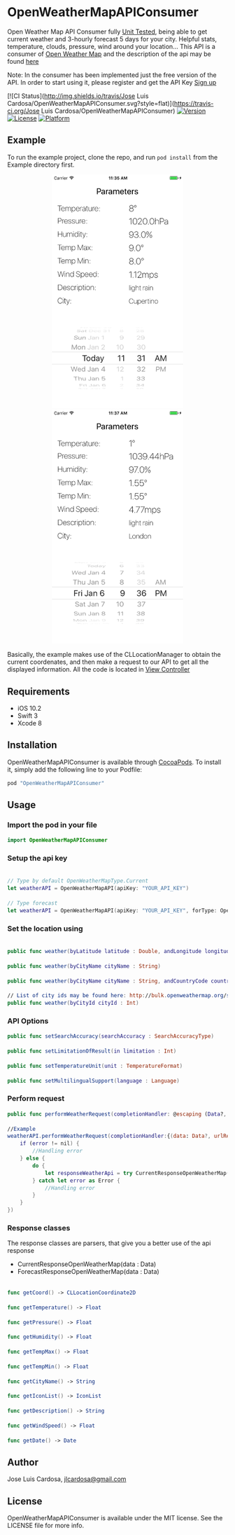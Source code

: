 # OpenWeatherMapAPIConsumer

Open Weather Map API Consumer fully <a href="https://github.com/jolucama/OpenWeatherMapAPIConsumer/tree/master/Example/Tests">Unit Tested</a>, being able to get current weather and 3-hourly forecast 5 days for your city. Helpful stats, temperature, clouds, pressure, wind around your location... This API is a consumer of <a href="https://openweathermap.org/">Open Weather Map</a> and the description of the api may be found <a href="https://openweathermap.org/api">here</a>

Note: In the consumer has been implemented just the free version of the API. In order to start using it, please register and get the API Key <a href="https://openweathermap.org/price">Sign up</a>

[![CI Status](http://img.shields.io/travis/Jose Luis Cardosa/OpenWeatherMapAPIConsumer.svg?style=flat)](https://travis-ci.org/Jose Luis Cardosa/OpenWeatherMapAPIConsumer)
[![Version](https://img.shields.io/cocoapods/v/OpenWeatherMapAPIConsumer.svg?style=flat)](http://cocoapods.org/pods/OpenWeatherMapAPIConsumer)
[![License](https://img.shields.io/cocoapods/l/OpenWeatherMapAPIConsumer.svg?style=flat)](http://cocoapods.org/pods/OpenWeatherMapAPIConsumer)
[![Platform](https://img.shields.io/cocoapods/p/OpenWeatherMapAPIConsumer.svg?style=flat)](http://cocoapods.org/pods/OpenWeatherMapAPIConsumer)

## Example

To run the example project, clone the repo, and run `pod install` from the Example directory first.

<p align="center">
    <img src="https://github.com/jolucama/OpenWeatherMapAPIConsumer/blob/master/Example/OpenWeatherMapAPIConsumer/CurrentWeatherViewController.png" width="300"/>
    <img src="https://github.com/jolucama/OpenWeatherMapAPIConsumer/blob/master/Example/OpenWeatherMapAPIConsumer/ForecastWeatherViewController.png" width="300"/>
</p>

Basically, the example makes use of the CLLocationManager to obtain the current coordenates, and then make a request to our API to get all the displayed information. All the code is located in <a href="https://github.com/jolucama/OpenWeatherMapAPIConsumer/blob/master/Example/OpenWeatherMapAPIConsumer/ViewController.swift">View Controller</a>

## Requirements

- iOS 10.2
- Swift 3
- Xcode 8

## Installation

OpenWeatherMapAPIConsumer is available through [CocoaPods](http://cocoapods.org). To install
it, simply add the following line to your Podfile:

```ruby
pod "OpenWeatherMapAPIConsumer"
```
## Usage

### Import the pod in your file

```swift
import OpenWeatherMapAPIConsumer
```

### Setup the api key

```swift

// Type by default OpenWeatherMapType.Current
let weatherAPI = OpenWeatherMapAPI(apiKey: "YOUR_API_KEY")

// Type forecast
let weatherAPI = OpenWeatherMapAPI(apiKey: "YOUR_API_KEY", forType: OpenWeatherMapType.Forecast)

```


### Set the location using 

```swift

public func weather(byLatitude latitude : Double, andLongitude longitude : Double)

public func weather(byCityName cityName : String)

public func weather(byCityName cityName : String, andCountryCode countryCode: String)

// List of city ids may be found here: http://bulk.openweathermap.org/sample/
public func weather(byCityId cityId : Int)

```

### API Options

```swift
public func setSearchAccuracy(searchAccuracy : SearchAccuracyType)

public func setLimitationOfResult(in limitation : Int)

public func setTemperatureUnit(unit : TemperatureFormat)

public func setMultilingualSupport(language : Language)
```

### Perform request

```swift
public func performWeatherRequest(completionHandler: @escaping (Data?, URLResponse?, Error?) -> Swift.Void)

//Example
weatherAPI.performWeatherRequest(completionHandler:{(data: Data?, urlResponse: URLResponse?, error: Error?) in
    if (error != nil) {
        //Handling error
    } else {
        do {
            let responseWeatherApi = try CurrentResponseOpenWeatherMap(data: data!)
        } catch let error as Error {
            //Handling error
        }
    }
})

```

### Response classes

The response classes are parsers, that give you a better use of the api response

- CurrentResponseOpenWeatherMap(data : Data)
- ForecastResponseOpenWeatherMap(data : Data)

```swift

func getCoord() -> CLLocationCoordinate2D

func getTemperature() -> Float

func getPressure() -> Float

func getHumidity() -> Float

func getTempMax() -> Float

func getTempMin() -> Float

func getCityName() -> String

func getIconList() -> IconList

func getDescription() -> String

func getWindSpeed() -> Float

func getDate() -> Date

```

## Author

Jose Luis Cardosa, jlcardosa@gmail.com

## License

OpenWeatherMapAPIConsumer is available under the MIT license. See the LICENSE file for more info.
